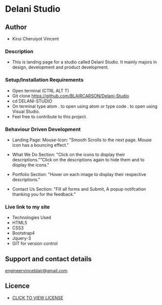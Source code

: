 # Delani Studio

## Author
- Kirui Cheruiyot Vincent

### Description
- This is landing page for a studio called Delani Studio. It mainly majors in design, development and product development.

### Setup/Installation Requirements
- Open terminal (CTRL ALT T)
- Git clone https://github.com/BLAIRCARSON/Delani-Studio
- cd DELANI-STUDIO
- On terminal type atom . to open using atom or type code . to open using Visual Studio.
- Feel free to contribute to this project.

### Behaviour Driven Development
- Landing Page: Mouse-Icon: "Smooth Scrolls to the next page. Mouse icon has a bouncing effect."

- What We Do Section: "Click on the icons to display their descriptions.""Click on the descriptions again to hide them and to display the icons."

- Portfolio Section: "Hover on each image to display their respective descriptions."

- Contact Us Section: "Fill all forms and Submit, A popup notifcation thanking you for the feedback."


### Live link to my site

- Technologies Used
- HTML5
- CSS3
- Bootstrap4
- Jquery-3
- GIT for version control

## Support and contact details
engineervinceblair@gmail.com

## Licence

- <a href="https://github.com/BLAIRCARSON/Delani-Studio/blob/master/LICENSE">CLICK TO VIEW LICENSE</a>